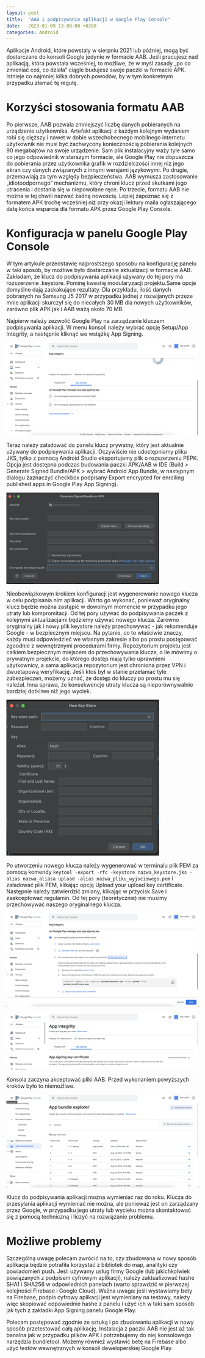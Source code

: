 ```yaml
---
layout: post
title:  "AAB i podpisywanie aplikacji w Google Play Console"
date:   2023-01-09 13:00:00 +0200
categories: Android
---
```


Aplikacje Android, które powstały w sierpniu 2021 lub później, mogą być dostarczane do konsoli Google jedynie w formacie AAB. Jeśli pracujesz nad aplikacją, która powstała wcześniej, to możliwe, że w myśl zasady „po co zmieniać coś, co działa” ciągle budujesz swoje paczki w formacie APK. Istnieje co najmniej kilka dobrych powodów, by w tym konkretnym przypadku złamać tę regułę.

# Korzyści stosowania formatu AAB

Po pierwsze, AAB pozwala zmniejszyć liczbę danych pobieranych na urządzenie użytkownika. Artefakt aplikacji z każdym kolejnym wydaniem robi się cięższy i nawet w dobie wszechobecnego mobilnego internetu użytkownik nie musi być zachwycony koniecznością pobierania kolejnych 90 megabajtów na swoje urządzenie. Sam plik instalacyjny waży tyle samo co jego odpowiednik w starszym formacie, ale Google Play nie dopuszcza do pobierania przez użytkownika grafik w rozdzielczości innej niż jego ekran czy danych związanych z innymi wersjami językowymi. Po drugie, przemawiają za tym względy bezpieczeństwa. AAB wymusza zastosowanie „idiotoodpornego” mechanizmu, który chroni klucz przed skutkami jego utracenia i dostania się w niepowołane ręce. Po trzecie, formatu AAB nie można w tej chwili nazwać żadną nowością. Lepiej zapoznać się z formatem APK trochę wcześniej niż przy okazji lektury maila ogłaszającego datę końca wsparcia dla formatu APK przez Google Play Console.

# Konfiguracja w panelu Google Play Console

W tym artykule przedstawię najprostszego sposobu na konfigurację panelu w taki sposób, by możliwe było dostarczanie aktualizacji w formacie AAB. Zakładam, że klucz do podpisywania aplikacji używany do tej pory ma rozszerzenie .keystore. Pominę kwestię modularyzacji projektu.Same opcje domyślne dają zaskakujące rezultaty. Dla przykładu, ilość danych pobranych na Samsung J5 2017 w przypadku jednej z rozwijanych przeze mnie aplikacji skurczył się do niecałych 30 MB dla nowych użytkowników, zarówno plik APK jak i AAB ważą około 70 MB.

Najpierw należy zezwolić Google Play na zarządzanie kluczem podpisywania aplikacji. W menu konsoli należy wybrać opcję Setup/App Integrity, a następnie kliknąć we wstążkę App Signing.

![Play Console App Signing](/docs/assets/images/play_console_app_signing.png)

Teraz należy załadować do panelu klucz prywatny, który jest aktualnie używany do podpisywania aplikacji. Oczywiście nie udostępniamy pliku JKS, tylko z pomocą Android Studio eksportujemy plik o rozszerzeniu PEPK. Opcja jest dostępna podczas budowania paczki APK/AAB w IDE (Build > Generate Signed Bundle/APK > wybrać Android App Bundle, w następnym dialogu zaznaczyć checkbox podpisany Export encrypted for enrolling published apps in Google Play App Signing).

<img src="/docs/assets/images/exporting_pepk.png" width="400"/>

Nieobowiązkowym krokiem konfiguracji jest wygenerowanie nowego klucza w celu podpisania nim aplikacji. Warto go wykonać, ponieważ oryginalny klucz będzie można zastąpić w dowolnym momencie w przypadku jego utraty lub kompromitacji. Od tej pory używać do podpisywania paczek z kolejnymi aktualizacjami będziemy używać nowego klucza. Zarówno oryginalny jak i nowy plik keystore należy przechowywać - jak rekomenduje Google - w bezpiecznym miejscu. Na pytanie, co to właściwie znaczy, każdy musi odpowiedzieć we własnym zakresie albo po prostu postępować zgoodnie z wewnętrznymi procedurami firmy. Repozytorium projektu jest całkiem bezpiecznym miejscem do przechowywania klucza, o ile mówimy o prywatnym projekcie, do którego dostęp mają tylko uprawnieni użytkownicy, a sama aplikacja repozytorium jest chroniona przez VPN i dwuetapową weryfikację. Jeśli ktoś był w stanie przełamać tyle zabezpieczeń, możemy uznać, że dostęp do kluczy po prostu mu się należał. Inna sprawa, że konsekwencje utraty klucza są nieporównywalnie bardziej dotkliwe niż jego wyciek.

<img src="/docs/assets/images/new_keystore.png" width="400"/>

Po utworzeniu nowego klucza należy wygenerować w terminalu plik PEM za pomocą komendy `keytool -export -rfc -keystore nazwa_keystore.jks -alias nazwa_aliasa upload -alias nazwa_pliku_wyjsciowego.pem` i załadować plik PEM, klikając opcję Upload your upload key certificate. Następnie należy zatwierdzić zmiany, klikając w przycisk Save i zaakceptować regulamin. Od tej pory (teoretycznie) nie musimy przechowywać naszego oryginalnego klucza.

![Upload Key PEM](/docs/assets/images/upload_key_pem.png)

![Success](/docs/assets/images/success.png)

Konsola zaczyna akceptować pliki AAB. Przed wykonaniem powyższych kroków było to niemożliwe. 

![Bundle Explorer](/docs/assets/images/bundle_explorer.png)

Klucz do podpisywania aplikacji można wymieniać raz do roku. Klucza do przesyłania aplikacji wymieniać nie można, ale ponieważ jest on zarządzany przez Google, w przypadku jego utraty lub wycieku można skontaktować się z pomocą techniczną i liczyć na rozwiązanie problemu.

# Możliwe problemy

Szczególną uwagę polecam zwrócić na to, czy zbudowana w nowy sposób aplikacja będzie potrafiła korzystać z bibliotek do map, analityki czy powiadomień push. Jeśli używamy usług firmy Google (lub jakichkolwiek powiązanych z podpisem cyfrowym aplikacji), należy zaktualizować hashe SHA1 i SHA256 w odpowiednich panelach (warto sprawdzić w pierwszej kolejności Firebase i Google Cloud). Ważna uwaga: jeśli wystawiamy bety na Firebase, podpis cyfrowy aplikacji jest wymieniany na testowy, należy więc skopiować odpowiednie hashe z panelu i użyć ich w taki sam sposób jak tych z zakładki App Signing panelu Google Play.

Polecam postępować zgodnie ze sztuką i po zbudowaniu aplikacji w nowy sposób przetestować całą aplikację. Instalacja z paczki AAB nie jest aż tak banalna jak w przypadku plików APK i potrzebujemy do niej konsolowego narzędzia bundletool. Możemy również wystawić betę na Firebase albo użyć testów wewnętrznych w konsoli deweloperskiej Google Play.
